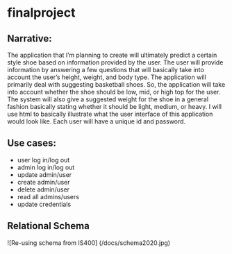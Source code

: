 # finalproject

## Narrative:
The application that I’m planning to create will ultimately predict a certain style shoe based on information provided by the user. The user will provide information by answering a few questions that will basically take into account the user’s height, weight, and body type. The application will primarily deal with suggesting basketball shoes. So, the application will take into account whether the shoe should be low, mid, or high top for the user. The system will also give a suggested weight for the shoe in a general fashion basically stating whether it should be light, medium, or heavy. I will use html to basically illustrate what the user interface of this application would look like. Each user will have a unique id and password.

## Use cases: 
* user log in/log out
* admin log in/log out
* update admin/user 
* create admin/user
* delete admin/user 
* read all admins/users
* update credentials

## Relational Schema
![Re-using schema from IS400] (/docs/schema2020.jpg)
